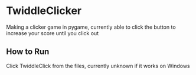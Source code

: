 # TwiddleClicker
Making a clicker game in pygame, currently able to click the button to increase your score until you click out

## How to Run
Click TwiddleClick from the files, currently unknown if it works on Windows
